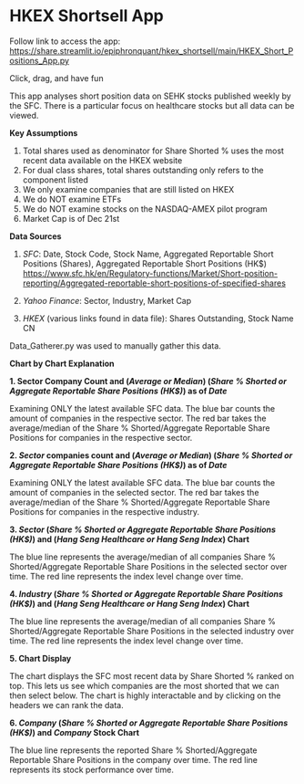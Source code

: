 # HKEX Shortsell App
Follow link to access the app: https://share.streamlit.io/epiphronquant/hkex_shortsell/main/HKEX_Short_Positions_App.py

Click, drag, and have fun

This app analyses short position data on SEHK stocks published weekly by the SFC. There is a particular focus on healthcare stocks but all data can be viewed.

**Key Assumptions**

1. Total shares used as denominator for Share Shorted % uses the most recent data available on the HKEX website
2. For dual class shares, total shares outstanding only refers to the component listed
3. We only examine companies that are still listed on HKEX
4. We do NOT examine ETFs
5. We do NOT examine stocks on the NASDAQ-AMEX pilot program
6. Market Cap is of Dec 21st

**Data Sources**

1. _SFC_: Date, Stock Code, Stock Name, Aggregated Reportable Short Positions (Shares), Aggregated Reportable Short Positions (HK$) 
https://www.sfc.hk/en/Regulatory-functions/Market/Short-position-reporting/Aggregated-reportable-short-positions-of-specified-shares 

2. _Yahoo Finance_: Sector, Industry, Market Cap

3. _HKEX_ (various links found in data file): Shares Outstanding, Stock Name CN

Data_Gatherer.py was used to manually gather this data.

**Chart by Chart Explanation**

**1. Sector Company Count and (_Average or Median_) (_Share % Shorted or Aggregate Reportable Share Positions (HK$)_) as of _Date_**

Examining ONLY the latest available SFC data. The blue bar counts the amount of companies in the respective sector. The red bar takes the average/median of the Share % Shorted/Aggregate Reportable Share Positions for companies in the respective sector. 

**2. _Sector_ companies count and (_Average or Median_) (_Share % Shorted or Aggregate Reportable Share Positions (HK$)_) as of _Date_**

Examining ONLY the latest available SFC data. The blue bar counts the amount of companies in the selected sector. The red bar takes the average/median of the Share % Shorted/Aggregate Reportable Share Positions for companies in the respective industry. 

**3. _Sector_ (_Share % Shorted or Aggregate Reportable Share Positions (HK$)_) and (_Hang Seng Healthcare or Hang Seng Index_) Chart**

The blue line represents the average/median of all companies Share % Shorted/Aggregate Reportable Share Positions in the selected sector over time. The red line represents the index level change over time.

**4. _Industry_ (_Share % Shorted or Aggregate Reportable Share Positions (HK$)_) and (_Hang Seng Healthcare or Hang Seng Index_) Chart**

The blue line represents the average/median of all companies Share % Shorted/Aggregate Reportable Share Positions in the selected industry over time. The red line represents the index level change over time.

**5. Chart Display**

The chart displays the SFC most recent data by Share Shorted % ranked on top. This lets us see which companies are the most shorted that we can then select below. The chart is highly interactable and by clicking on the headers we can rank the data.

**6. _Company_ (_Share % Shorted or Aggregate Reportable Share Positions (HK$)_) and _Company_ Stock Chart**

The blue line represents the reported Share % Shorted/Aggregate Reportable Share Positions in the company over time. The red line represents its stock performance over time.
